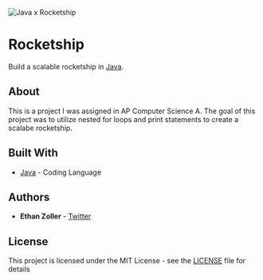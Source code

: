 ![Java x Rocketship](https://i.gyazo.com/8d5f56a3ef6de2214466f87deefdc850.png)

# Rocketship

Build a scalable rocketship in [Java](https://www.java.com/en/).

## About

This is a project I was assigned in AP Computer Science A. The goal of this project was to utilize nested for loops and print statements to create a scalabe rocketship.

## Built With

* [Java](https://www.java.com/en/) - Coding Language

## Authors

* **Ethan Zoller** - [Twitter](https://twitter.com/learningszn)

## License

This project is licensed under the MIT License - see the [LICENSE](LICENSE) file for details
